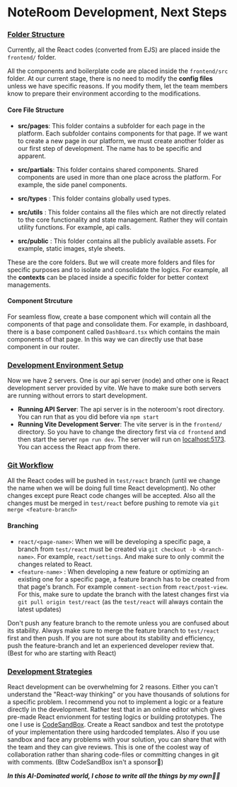# NoteRoom Development, Next Steps

### <u>Folder Structure</u>
Currently, all the React codes (converted from EJS) are placed inside the `frontend/` folder.

All the components and boilerplate code are placed inside the `frontend/src` folder. At our current stage, there is no need to modify the **config files** unless we have specific reasons. If you modify them, let the team members know to prepare their environment according to the modifications.

#### Core File Structure
- **src/pages**: This folder contains a subfolder for each page in the platform. Each subfolder contains components for that page. If we want to create a new page in our platform, we must create another folder as our first step of development. The name has to be specific and apparent.

- **src/partials**: This folder contains shared components. Shared components are used in more than one place across the platform. For example, the side panel components.

- **src/types** : This folder contains globally used types.

- **src/utils** : This folder contains all the files which are not directly related to the core functionality and state management. Rather they will contain utility functions. For example, api calls.

- **src/public** : This folder contains all the publicly available assets. For example, static images, style sheets.

These are the core folders. But we will create more folders and files for specific purposes and to isolate and consolidate the logics. For example, all the **contexts** can be placed inside a specific folder for better context managements.

#### Component Strcuture
For seamless flow, create a base component which will contain all the components of that page and consolidate them. For example, in dashboard, there is a base component called `DashBoard.tsx` which contains the main components of that page. In this way we can directly use that base component in our router. 

### <u>Development Environment Setup</u>
Now we have 2 servers. One is our api server (node) and other one is React development server provided by vite. We have to make sure both servers are running without errors to start development.
- **Running API Server**: The api server is in the noteroom's root directory. You can run that as you did before via `npm start`
- **Running Vite Development Server**: The vite server is in the `frontend/` directory. So you have to change the directory first via `cd frontend` and then start the server `npm run dev`. The server will run on [localhost:5173](http://localhost:5173). You can access the React app from there.


### <u>Git Workflow</u>
All the React codes will be pushed in `test/react` branch (until we change the name when we will be doing full time React development). No other changes except pure React code changes will be accepted. Also all the changes must be merged in `test/react` before pushing to remote via `git merge <feature-branch>` 

#### Branching
- `react/<page-name>`: When we will be developing a specific page, a branch from `test/react` must be created via `git checkout -b <branch-name>`. For example, `react/settings`. And make sure to only commit the changes related to React.
- `<feature-name>` : When developing a new feature or optimizing an existing one for a specific page, a feature branch has to be created from that page's branch. For example `comment-section` from `react/post-view`. For this, make sure to update the branch with the latest changes first via `git pull origin test/react` (as the `test/react` will always contain the latest updates)

Don't push any feature branch to the remote unless you are confused about its stability. Always make sure to merge the feature branch to `test/react` first and then push. If you are not sure about its stability and efficiency, push the feature-branch and let an experienced developer review that. (Best for who are starting with React)

### <u>Development Strategies</u>
React development can be overwhelming for 2 reasons. Either you can't understand the "React-way thinking" or you have thousands of solutions for a specific problem. I recommend you not to implement a logic or a feature directly in the development. Rather test that in an online editor which gives pre-made React envionment for testing logics or building prototypes. The one I use is [CodeSandBox](https://codesandbox.io). Create a React sandbox and test the prototype of your implementation there using hardcoded templates. Also if you use sandbox and face any problems with your solution, you can share that with the team and they can give reviews. This is one of the coolest way of collaboration rather than sharing code-files or committing changes in git with comments. (Btw CodeSandBox isn't a sponsor🫥)


***In this AI-Dominated world, I chose to write all the things by my own🙎‍♂️***
